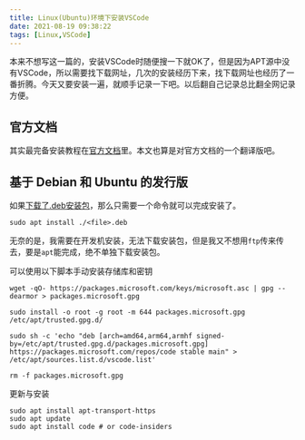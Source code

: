 ```yaml
---
title: Linux(Ubuntu)环境下安装VSCode
date: 2021-08-19 09:38:22
tags: [Linux,VSCode]
---
```


本来不想写这一篇的，安装VSCode时随便搜一下就OK了，但是因为APT源中没有VSCode，所以需要找下载网址，几次的安装经历下来，找下载网址也经历了一番折腾。今天又要安装一遍，就顺手记录一下吧。以后翻自己记录总比翻全网记录方便。

## 官方文档
其实最完备安装教程在[官方文档](https://code.visualstudio.com/docs/setup/linux)里。本文也算是对官方文档的一个翻译版吧。

## 基于 Debian 和 Ubuntu 的发行版
如果[下载了.deb安装包](https://go.microsoft.com/fwlink/?LinkID=760868)，那么只需要一个命令就可以完成安装了。
```
sudo apt install ./<file>.deb
```

无奈的是，我需要在开发机安装，无法下载安装包，但是我又不想用`ftp`传来传去，要是`apt`能完成，绝不单独下载安装包。

可以使用以下脚本手动安装存储库和密钥

```
wget -qO- https://packages.microsoft.com/keys/microsoft.asc | gpg --dearmor > packages.microsoft.gpg
```
```
sudo install -o root -g root -m 644 packages.microsoft.gpg /etc/apt/trusted.gpg.d/
```
```
sudo sh -c 'echo "deb [arch=amd64,arm64,armhf signed-by=/etc/apt/trusted.gpg.d/packages.microsoft.gpg] https://packages.microsoft.com/repos/code stable main" > /etc/apt/sources.list.d/vscode.list'
```
```
rm -f packages.microsoft.gpg
```
更新与安装
```
sudo apt install apt-transport-https
sudo apt update
sudo apt install code # or code-insiders
```